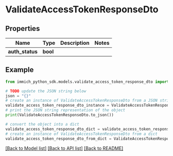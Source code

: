 # ValidateAccessTokenResponseDto


## Properties

Name | Type | Description | Notes
------------ | ------------- | ------------- | -------------
**auth_status** | **bool** |  | 

## Example

```python
from immich_python_sdk.models.validate_access_token_response_dto import ValidateAccessTokenResponseDto

# TODO update the JSON string below
json = "{}"
# create an instance of ValidateAccessTokenResponseDto from a JSON string
validate_access_token_response_dto_instance = ValidateAccessTokenResponseDto.from_json(json)
# print the JSON string representation of the object
print(ValidateAccessTokenResponseDto.to_json())

# convert the object into a dict
validate_access_token_response_dto_dict = validate_access_token_response_dto_instance.to_dict()
# create an instance of ValidateAccessTokenResponseDto from a dict
validate_access_token_response_dto_from_dict = ValidateAccessTokenResponseDto.from_dict(validate_access_token_response_dto_dict)
```
[[Back to Model list]](../README.md#documentation-for-models) [[Back to API list]](../README.md#documentation-for-api-endpoints) [[Back to README]](../README.md)



